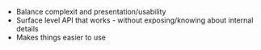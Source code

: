 - Balance complexit and presentation/usability
- Surface level API that works - without exposing/knowing about internal details
- Makes things easier to use